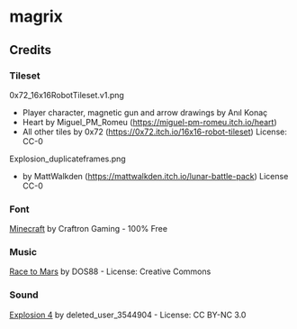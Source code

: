 # magrix

## Credits
### Tileset 
0x72_16x16RobotTileset.v1.png 
* Player character, magnetic gun and arrow drawings by Anıl Konaç 
* Heart by Miguel_PM_Romeu (https://miguel-pm-romeu.itch.io/heart)
* All other tiles by 0x72 (https://0x72.itch.io/16x16-robot-tileset) License: CC-0  

Explosion_duplicateframes.png  
* by 	MattWalkden (https://mattwalkden.itch.io/lunar-battle-pack) License CC-0

### Font
[Minecraft](https://www.dafont.com/minecraft.font?l[]=10&l[]=1) by Craftron Gaming - 100% Free 

### Music
[Race to Mars](https://dos88.itch.io/dos-88-music-library) by DOS88 - License: Creative Commons


### Sound
[Explosion 4](https://freesound.org/people/deleted_user_3544904/sounds/191694/) by deleted_user_3544904 - License: CC BY-NC 3.0

